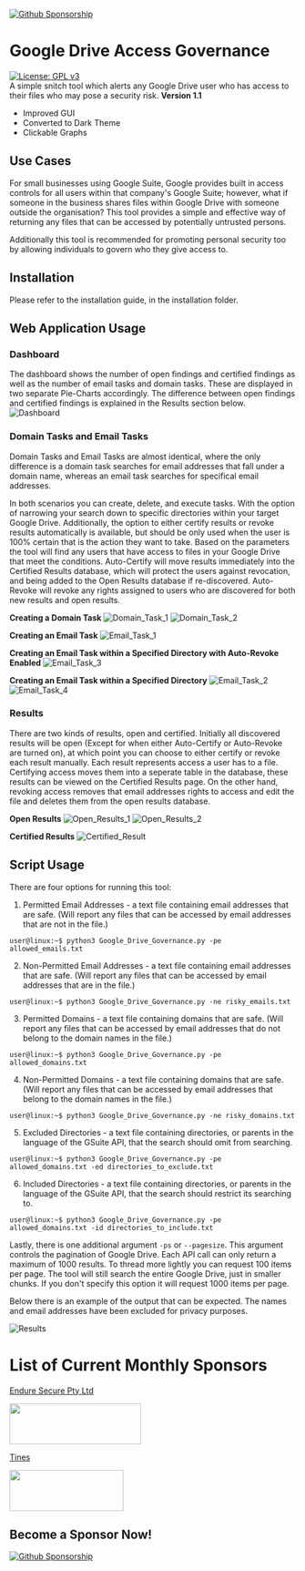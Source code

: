 [![Github Sponsorship](/installation/images/github_sponsor_btn.svg)](https://github.com/sponsors/matamorphosis)

# Google Drive Access Governance
[![License: GPL v3](https://img.shields.io/badge/License-GPLv3-blue.svg)](https://www.gnu.org/licenses/gpl-3.0)  
A simple snitch tool which alerts any Google Drive user who has access to their files who may pose a security risk.
**Version 1.1**  
- Improved GUI
- Converted to Dark Theme
- Clickable Graphs

## Use Cases
For small businesses using Google Suite, Google provides built in access controls for all users within that company's Google Suite; however, what if someone in the business shares files within Google Drive with someone outside the organisation? This tool provides a simple and effective way of returning any files that can be accessed by potentially untrusted persons.

Additionally this tool is recommended for promoting personal security too by allowing individuals to govern who they give access to.

## Installation  
Please refer to the installation guide, in the installation folder.

## Web Application Usage

### Dashboard
The dashboard shows the number of open findings and certified findings as well as the number of email tasks and domain tasks. These are displayed in two separate Pie-Charts accordingly. The difference between open findings and certified findings is explained in the Results section below.
![Dashboard](/installation/images/Dashboard.png)

### Domain Tasks and Email Tasks
Domain Tasks and Email Tasks are almost identical, where the only difference is a domain task searches for email addresses that fall under a domain name, whereas an email task searches for specifical email addresses.  
  
In both scenarios you can create, delete, and execute tasks. With the option of narrowing your search down to specific directories within your target Google Drive. Additionally, the option to either certify results or revoke results automatically is available, but should be only used when the user is 100% certain that is the action they want to take. Based on the parameters the tool will find any users that have access to files in your Google Drive that meet the conditions. Auto-Certify will move results immediately into the Certified Results database, which will protect the users against revocation, and being added to the Open Results database if re-discovered. Auto-Revoke will revoke any rights assigned to users who are discovered for both new results and open results.

**Creating a Domain Task**
![Domain_Task_1](/installation/images/Domain_Task_1.png)
![Domain_Task_2](/installation/images/Domain_Task_2.png)

**Creating an Email Task**
![Email_Task_1](/installation/images/Email_Task_1.png)

**Creating an Email Task within a Specified Directory with Auto-Revoke Enabled**
![Email_Task_3](/installation/images/Email_Task_3.png)

**Creating an Email Task within a Specified Directory**
![Email_Task_2](/installation/images/Email_Task_2.png)
![Email_Task_4](/installation/images/Email_Task_4.png)

### Results
There are two kinds of results, open and certified. Initially all discovered results will be open (Except for when either Auto-Certify or Auto-Revoke are turned on), at which point you can choose to either certify or revoke each result manually. Each result represents access a user has to a file. Certifying access moves them into a seperate table in the database, these results can be viewed on the Certified Results page. On the other hand, revoking access removes that email addresses rights to access and edit the file and deletes them from the open results database.

**Open Results**
![Open_Results_1](/installation/images/Open_Results_1.png)
![Open_Results_2](/installation/images/Open_Results_2.png)

**Certified Results**
![Certified_Result](/installation/images/Certified_Result.png)

## Script Usage
There are four options for running this tool:  
1. Permitted Email Addresses - a text file containing email addresses that are safe. (Will report any files that can be accessed by email addresses that are not in the file.)
```console
user@linux:~$ python3 Google_Drive_Governance.py -pe allowed_emails.txt
```
2. Non-Permitted Email Addresses - a text file containing email addresses that are safe. (Will report any files that can be accessed by email addresses that are in the file.)
```console
user@linux:~$ python3 Google_Drive_Governance.py -ne risky_emails.txt
```
3. Permitted Domains - a text file containing domains that are safe. (Will report any files that can be accessed by email addresses that do not belong to the domain names in the file.)
```console
user@linux:~$ python3 Google_Drive_Governance.py -pe allowed_domains.txt
```
4. Non-Permitted Domains - a text file containing domains that are safe. (Will report any files that can be accessed by email addresses that belong to the domain names in the file.)
```console
user@linux:~$ python3 Google_Drive_Governance.py -ne risky_domains.txt
```
5. Excluded Directories - a text file containing directories, or parents in the language of the GSuite API, that the search should omit from searching. 
```console
user@linux:~$ python3 Google_Drive_Governance.py -pe allowed_domains.txt -ed directories_to_exclude.txt
```
6. Included Directories - a text file containing directories, or parents in the language of the GSuite API, that the search should restrict its searching to. 
```console
user@linux:~$ python3 Google_Drive_Governance.py -pe allowed_domains.txt -id directories_to_include.txt
```

Lastly, there is one additional argument `-ps` or `--pagesize`. This argument controls the pagination of Google Drive. Each API call can only return a maximum of 1000 results. To thread more lightly you can request 100 items per page. The tool will still search the entire Google Drive, just in smaller chunks. If you don't specify this option it will request 1000 items per page.

Below there is an example of the output that can be expected. The names and email addresses have been excluded for privacy purposes.

![Results](/installation/images/Example_Terminal_Output.png)

# List of Current Monthly Sponsors
[Endure Secure Pty Ltd](https://endsec.au/)
<p align="left">
  <img width="231" height="72" src="./installation/images/Sponsor_Endure_Secure.png">
</p>

[Tines](https://www.tines.com/?utm_source=oss&utm_medium=sponsorship&utm_campaign=matamorphosis)
<p align="left">
  <img width="200" height="72" src="./installation/images/Tines-Sponsorship-Badge-Purple.png">
</p>

## Become a Sponsor Now!
[![Github Sponsorship](/installation/images/github_sponsor_btn.svg)](https://github.com/sponsors/matamorphosis)
